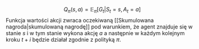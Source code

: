 $$
Q_\pi(s,a)=\mathbb{E}_\pi[G_t|S_t=s,A_t=a] \tag{1}
$$
Funkcja wartości akcji zwraca oczekiwaną [[Skumulowana nagroda|skumulowaną nagrodę]] pod warunkiem, że agent znajduje się w stanie $s$ i w tym stanie wykona akcję $a$ a następnie w każdym kolejnym kroku $t+i$ będzie działał zgodnie z polityką $\pi$.